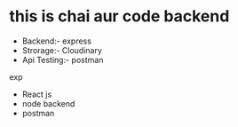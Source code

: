 <h1> this is chai aur code backend </h1>

<ul>
<li>Backend:- express</li>
<li>Strorage:- Cloudinary</li>
<li>Api Testing:- postman</li>
</ul>


exp
<ul>
<li>React js</li>
<li>node backend</li>
<li>postman</li>
</ul>
<!-- <h3> docs of librerys </h3> -->